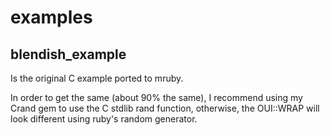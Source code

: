 examples
========

## blendish_example
Is the original C example ported to mruby.

In order to get the same (about 90% the same), I recommend using my Crand
gem to use the C stdlib rand function, otherwise, the OUI::WRAP will look
different using ruby's random generator.
